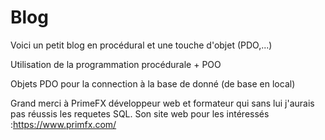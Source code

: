 # Blog
Voici un petit blog en procédural et une touche d'objet (PDO,...)



Utilisation de la programmation procédurale + POO

Objets PDO pour la connection à la base de donné (de base en local)

Grand merci à PrimeFX développeur web et formateur qui sans lui j'aurais pas réussis les requetes SQL.
Son site web pour les intéressés :https://www.primfx.com/
